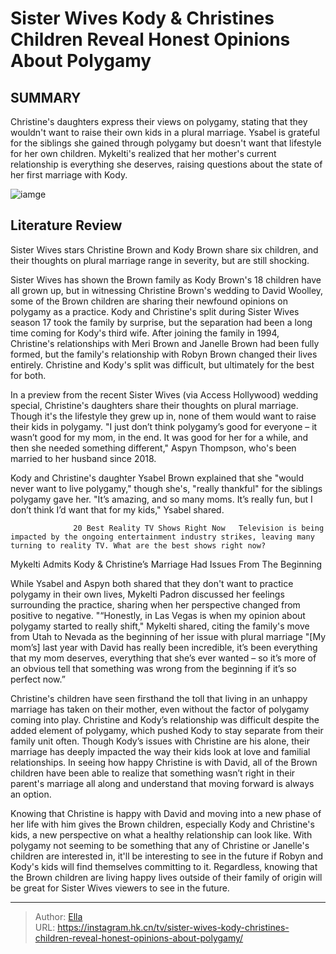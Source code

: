 # Sister Wives Kody &amp; Christines Children Reveal Honest Opinions About Polygamy


## SUMMARY 



  Christine&#39;s daughters express their views on polygamy, stating that they wouldn&#39;t want to raise their own kids in a plural marriage.   Ysabel is grateful for the siblings she gained through polygamy but doesn&#39;t want that lifestyle for her own children.   Mykelti&#39;s realized that her mother&#39;s current relationship is everything she deserves, raising questions about the state of her first marriage with Kody.  

![iamge](https://static1.srcdn.com/wordpress/wp-content/uploads/2024/01/sister-wives_-8-ways-christine-was-a-great-sister-wife-kody-thinks-she-was-awful.jpg)

## Literature Review
Sister Wives stars Christine Brown and Kody Brown share six children, and their thoughts on plural marriage range in severity, but are still shocking.




Sister Wives has shown the Brown family as Kody Brown&#39;s 18 children have all grown up, but in witnessing Christine Brown&#39;s wedding to David Woolley, some of the Brown children are sharing their newfound opinions on polygamy as a practice. Kody and Christine&#39;s split during Sister Wives season 17 took the family by surprise, but the separation had been a long time coming for Kody&#39;s third wife. After joining the family in 1994, Christine&#39;s relationships with Meri Brown and Janelle Brown had been fully formed, but the family&#39;s relationship with Robyn Brown changed their lives entirely. Christine and Kody&#39;s split was difficult, but ultimately for the best for both.




In a preview from the recent Sister Wives (via Access Hollywood) wedding special, Christine&#39;s daughters share their thoughts on plural marriage. Though it&#39;s the lifestyle they grew up in, none of them would want to raise their kids in polygamy. &#34;I just don’t think polygamy’s good for everyone – it wasn’t good for my mom, in the end. It was good for her for a while, and then she needed something different,&#34; Aspyn Thompson, who&#39;s been married to her husband since 2018.


 

Kody and Christine&#39;s daughter Ysabel Brown explained that she &#34;would never want to live polygamy,&#34; though she&#39;s, &#34;really thankful&#34; for the siblings polygamy gave her. &#34;It’s amazing, and so many moms. It’s really fun, but I don’t think I’d want that for my kids,&#34; Ysabel shared.




                  20 Best Reality TV Shows Right Now   Television is being impacted by the ongoing entertainment industry strikes, leaving many turning to reality TV. What are the best shows right now?    


 Mykelti Admits Kody &amp; Christine’s Marriage Had Issues From The Beginning 
          

While Ysabel and Aspyn both shared that they don&#39;t want to practice polygamy in their own lives, Mykelti Padron discussed her feelings surrounding the practice, sharing when her perspective changed from positive to negative. &#34;“Honestly, in Las Vegas is when my opinion about polygamy started to really shift,&#34; Mykelti shared, citing the family&#39;s move from Utah to Nevada as the beginning of her issue with plural marriage &#34;[My mom’s] last year with David has really been incredible, it’s been everything that my mom deserves, everything that she’s ever wanted – so it’s more of an obvious tell that something was wrong from the beginning if it’s so perfect now.”





 

Christine&#39;s children have seen firsthand the toll that living in an unhappy marriage has taken on their mother, even without the factor of polygamy coming into play. Christine and Kody’s relationship was difficult despite the added element of polygamy, which pushed Kody to stay separate from their family unit often. Though Kody’s issues with Christine are his alone, their marriage has deeply impacted the way their kids look at love and familial relationships. In seeing how happy Christine is with David, all of the Brown children have been able to realize that something wasn’t right in their parent&#39;s marriage all along and understand that moving forward is always an option.

Knowing that Christine is happy with David and moving into a new phase of her life with him gives the Brown children, especially Kody and Christine&#39;s kids, a new perspective on what a healthy relationship can look like. With polygamy not seeming to be something that any of Christine or Janelle&#39;s children are interested in, it&#39;ll be interesting to see in the future if Robyn and Kody&#39;s kids will find themselves committing to it. Regardless, knowing that the Brown children are living happy lives outside of their family of origin will be great for Sister Wives viewers to see in the future.






---

> Author: [Ella](https://instagram.hk.cn/)  
> URL: https://instagram.hk.cn/tv/sister-wives-kody-christines-children-reveal-honest-opinions-about-polygamy/  

